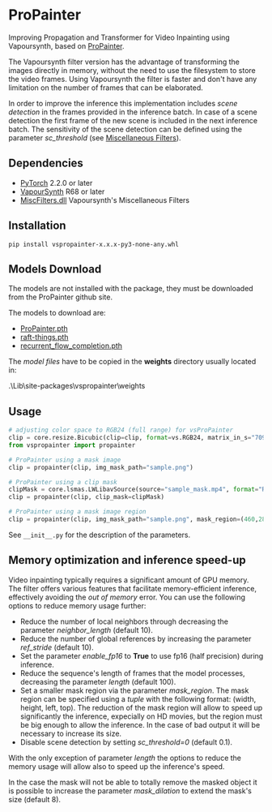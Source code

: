 # ProPainter
Improving Propagation and Transformer for Video Inpainting using Vapoursynth, based on [ProPainter](https://github.com/sczhou/ProPainter).

The Vapoursynth filter version has the advantage of transforming the images directly in memory, without the need to use the filesystem to store the video frames. Using Vapoursynth the filter is faster and don't have any limitation on the number of frames that can be elaborated. 

In order to improve the inference this implementation includes *scene detection* in the frames provided in the inference batch. In case of a scene detection the first frame of the new scene is included in the next inference batch. The sensitivity of the scene detection can be defined using the parameter *sc_threshold* (see [Miscellaneous Filters](https://amusementclub.github.io/doc3/plugins/misc.html)).

## Dependencies
- [PyTorch](https://pytorch.org/get-started) 2.2.0 or later
- [VapourSynth](http://www.vapoursynth.com/) R68 or later
- [MiscFilters.dll](https://github.com/vapoursynth/vs-miscfilters-obsolete) Vapoursynth's Miscellaneous Filters


## Installation
```
pip install vspropainter-x.x.x-py3-none-any.whl
```
## Models Download
The models are not installed with the package, they must be downloaded from the ProPainter github site. 

The models to download are:

- [ProPainter.pth](https://github.com/sczhou/ProPainter/releases/download/v0.1.0/ProPainter.pth)
- [raft-things.pth](https://github.com/sczhou/ProPainter/releases/download/v0.1.0/raft-things.pth)
- [recurrent_flow_completion.pth](https://github.com/sczhou/ProPainter/releases/download/v0.1.0/recurrent_flow_completion.pth)

The _model files_ have to be copied in the **weights** directory usually located in:

.\Lib\site-packages\vspropainter\weights

## Usage
```python
# adjusting color space to RGB24 (full range) for vsProPainter
clip = core.resize.Bicubic(clip=clip, format=vs.RGB24, matrix_in_s="709", range_s="full")
from vspropainter import propainter

# ProPainter using a mask image
clip = propainter(clip, img_mask_path="sample.png")

# ProPainter using a clip mask
clipMask = core.lsmas.LWLibavSource(source="sample_mask.mp4", format="RGB24", cache=0)
clip = propainter(clip, clip_mask=clipMask)

# ProPainter using a mask image region
clip = propainter(clip, img_mask_path="sample.png", mask_region=(460,280,68,28))

```
See `__init__.py` for the description of the parameters.

## Memory optimization and inference speed-up

Video inpainting typically requires a significant amount of GPU memory. The filter offers various features that facilitate memory-efficient inference, effectively avoiding the _out of memory_ error. You can use the following options to reduce memory usage further:

- Reduce the number of local neighbors through decreasing the parameter *neighbor_length* (default 10). 
- Reduce the number of global references by increasing the parameter *ref_stride* (default 10).
- Set the parameter *enable_fp16* to **True** to use fp16 (half precision) during inference.
- Reduce the sequence's length of frames that the model processes, decreasing the parameter *length* (default 100).
 - Set a smaller mask region via the parameter *mask_region*. The mask region can be specified using a _tuple_ with the following format: (width, height, left, top). The reduction of the mask region will allow to speed up significantly the inference, expecially on HD movies, but the region must be big enough to allow the inference. In the case of bad output it will be necessary to increase its size.
 - Disable scene detection by setting *sc_threshold=0* (default 0.1).

With the only exception of parameter *length* the options to reduce the memory usage will allow also to speed up the inference's speed. 

In the case the mask will not be able to totally remove the masked object it is possible to increase the parameter *mask_dilation* to extend the mask's size (default 8).




